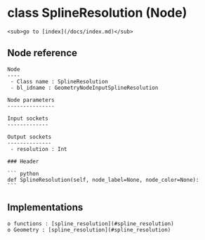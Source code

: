 # class SplineResolution (Node)

    <sub>go to [index](/docs/index.md)</sub>
    
## Node reference

    Node
    ----
     - Class name : SplineResolution
     - bl_idname : GeometryNodeInputSplineResolution
    
    Node parameters
    ---------------
    
    Input sockets
    -------------
    
    Output sockets
    --------------
     - resolution : Int
    
    ### Header

    ``` python
    def SplineResolution(self, node_label=None, node_color=None):
    ```
    
## Implementations

    o functions : [spline_resolution](#spline_resolution)
    o Geometry : [spline_resolution](#spline_resolution) 
    
    